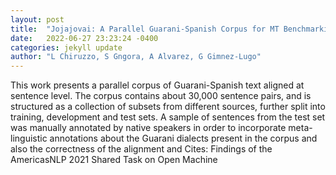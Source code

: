 ```yaml
---
layout: post
title:  "Jojajovai: A Parallel Guarani-Spanish Corpus for MT Benchmarking"
date:   2022-06-27 23:23:24 -0400
categories: jekyll update
author: "L Chiruzzo, S Gngora, A Alvarez, G Gimnez-Lugo"
---
```

This work presents a parallel corpus of Guarani-Spanish text aligned at sentence level. The corpus contains about 30,000 sentence pairs, and is structured as a collection of subsets from different sources, further split into training, development and test sets. A sample of sentences from the test set was manually annotated by native speakers in order to incorporate meta-linguistic annotations about the Guarani dialects present in the corpus and also the correctness of the alignment and 
Cites: Findings of the AmericasNLP 2021 Shared Task on Open Machine